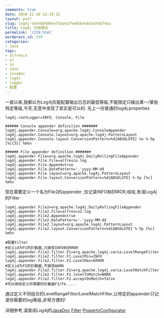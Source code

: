 ```yaml
---
comments: true
date: 2010-12-20 12:18:12
layout: post
slug: log4j-%e5%88%86%e7%ba%a7%e8%be%93%e5%87%ba
title: Log4j 分级输出
permalink: '/219.html'
wordpress_id: 219
categories:
- Java
tags:
- alfresco
- el
- io
- Java
- Javadoc
- log4j
- logger
- 配置
---
```


一直以来,我都以为Log4j仅能配置输出日志的最低等级,不能限定只输出某一/某些特定等级,今天,无意中发现了其实是可以的.
先上一份普通的log4j.properties

    
    log4j.rootLogger=INFO, Console, File
    
    ###### Console appender definition #######
    log4j.appender.Console=org.apache.log4j.ConsoleAppender
    log4j.appender.Console.layout=org.apache.log4j.PatternLayout
    log4j.appender.Console.layout.ConversionPattern=%d{ABSOLUTE} %x %-5p [%c{3}] %m%n
    
    ###### File appender definition #######
    log4j.appender.File=org.apache.log4j.DailyRollingFileAppender
    log4j.appender.File.File=alfresco.log
    log4j.appender.File.Append=true
    log4j.appender.File.DatePattern='.'yyyy-MM-dd
    log4j.appender.File.layout=org.apache.log4j.PatternLayout
    log4j.appender.File.layout.ConversionPattern=%d{ABSOLUTE} %-5p [%c] %m%n
    

现在需要定义一个名为File2的appender ,仅记录INFO和ERROR,哈哈,有请Log4j的Filter

    log4j.appender.File2=org.apache.log4j.DailyRollingFileAppender
    log4j.appender.File2.File=alfresco2.log
    log4j.appender.File2.Append=true
    log4j.appender.File2.DatePattern='.'yyyy-MM-dd
    log4j.appender.File2.layout=org.apache.log4j.PatternLayout
    log4j.appender.File2.layout.ConversionPattern=%d{ABSOLUTE} %-5p [%c] %m%n
    
    #配置Filter
    #定义id为F1的拦截器,只接受INFO到ERROR
    log4j.appender.File2.filter.F1=org.apache.log4j.varia.LevelRangeFilter
    log4j.appender.File2.filter.F1.LevelMin=INFO
    log4j.appender.File2.filter.F1.LevelMax=ERROR
    #定义id为F2的拦截器,不接受WARN
    log4j.appender.File2.filter.F2=org.apache.log4j.varia.LevelMatchFilter
    log4j.appender.File2.filter.F2.levelToMatch=WARN
    log4j.appender.File2.filter.F2.acceptOnMatch=false
    #可以继续定义你需要的拦截器F3/F4.....
    
通过定义不同组合的LevelRangeFilter/LevelMatchFilter,让特定的appender只记录你需要的log等级,非常方便的!

详细参考,请查阅Log4j的[JavaDoc](http://logging.apache.org/log4j/1.2/apidocs/) [Filter](http://logging.apache.org/log4j/1.2/apidocs/org/apache/log4j/spi/Filter.html) [PropertyConfigurator](http://logging.apache.org/log4j/1.2/apidocs/org/apache/log4j/PropertyConfigurator.html)
